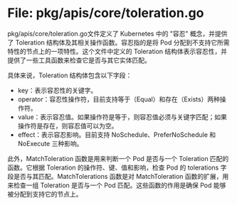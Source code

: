 # File: pkg/apis/core/toleration.go

pkg/apis/core/toleration.go文件定义了 Kubernetes 中的 "容忍" 概念，并提供了 Toleration 结构体及其相关操作函数。容忍指的是将 Pod 分配到不支持它所需特性的节点上的一项特性。这个文件中定义的 Toleration 结构体表示容忍性，并提供了一些工具函数来检查它是否与其它实体匹配。

具体来说，Toleration 结构体包含以下字段：

- key：表示容忍性的关键字。
- operator：容忍性操作符，目前支持等于（Equal）和存在（Exists）两种操作符。
- value：表示容忍值。如果操作符是等于，则容忍值必须与关键字匹配；如果操作符是存在，则容忍值可以为空。
- effect：表示容忍影响。目前支持 NoSchedule、PreferNoSchedule 和 NoExecute 三种影响。

此外，MatchToleration 函数是用来判断一个 Pod 是否与一个 Toleration 匹配的函数。它根据 Toleration 的操作符、键、值和影响，检查 Pod 的 tolerations 字段是否与其匹配。MatchTolerations 函数是对 MatchToleration 函数的扩展，用来检查一组 Toleration 是否与一个 Pod 匹配。这些函数的作用是确保 Pod 能够被分配到支持它的节点上。

